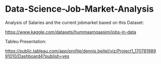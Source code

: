 # Data-Science-Job-Market-Analysis

Analysis of Salaries and the current jobmarket based on this Dataset:

https://www.kaggle.com/datasets/hummaamqaasim/jobs-in-data

Tableu Presentation:

https://public.tableau.com/app/profile/dennis.beitel/viz/Project1_17078198991010/Dashboard4?publish=yes
